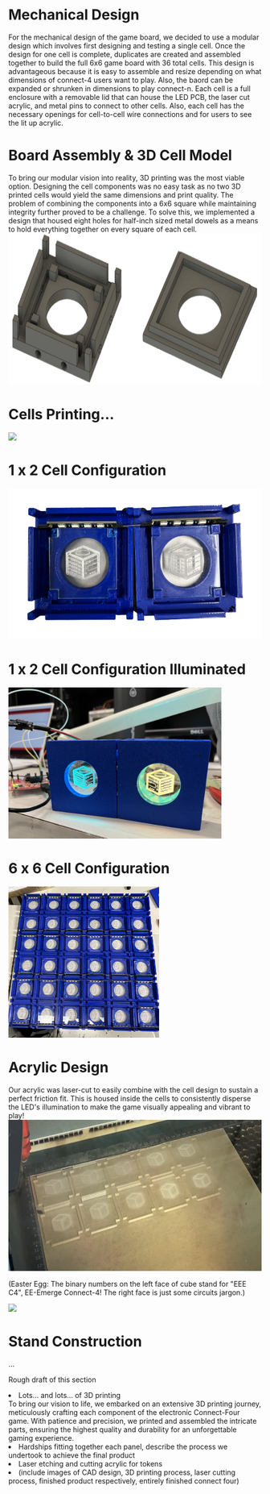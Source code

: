 # Mechanical Design
For the mechanical design of the game board, we decided to use a modular design which involves first designing and testing a single cell. Once the design for one cell is complete, duplicates are created and assembled together to build the full 6x6 game board with 36 total cells. This design is advantageous because it is easy to assemble and resize depending on what dimensions of connect-4 users want to play. Also, the baord can be expanded or shrunken in dimensions to play connect-n. Each cell is a full enclosure with a removable lid that can house the LED PCB, the laser cut acrylic, and metal pins to connect to other cells. Also, each cell has the necessary openings for cell-to-cell wire connections and for users to see the lit up acrylic.

<h1>Board Assembly & 3D Cell Model</h1>
To bring our modular vision into reality, 3D printing was the most viable option. Designing the cell components was no easy task as no two 3D printed cells would yield the same dimensions and print quality. The problem of combining the components into a 6x6 square while maintaining integrity further proved to be a challenge. To solve this, we implemented a design that housed eight holes for half-inch sized metal dowels as a means to hold everything together on every square of each cell. 

<img src="https://github.com/theparssa27/theparssa27.github.io/blob/main/pictures/3D_Cell.png?raw=true" height="300">

<h1>Cells Printing...</h1>
<img src="https://lh3.googleusercontent.com/2SRE3v3zxWVoLNUbDtcxAIxOIb0lziFIKjLxyVqsonN3VIquEHIo_MbvwabPxHJJq4oNqYq1TIHmfw8EAkd29M9gNSIdDqlMKJroCRBAaiQ8QlFGaCtxpc6UTywrMiQ79JSuES7ezLsvNLFO0czLC2eI51SNw2B1ym3OZTe7-CLCdf7Z987U_KLo6OATCkGD3PRsZE9J2meKPPbgMDxU3kLZYcesoLcWelPcSMS2g5o2ePYTFbhvVeYV0AoFizbIVXaQ6aSLEm4n4A-Xs7FnDTsR4pMLxFrcp3D-KYP38RiFHbZon0CQkE7IiZpt1DxFL9XKXjLJrxedhruzXw92wltxqZJBCx4mlMrzlGsfi41QeVhQp01jevRLR7IPjMy4JZmKvMu2aPBEoTCwUHYsUo73d6wIG6sI8ymZ5tWrefsaExhNR6s7ZjZ1Eh6iS89w5YQa5X96eVXONGHCzWEMMClJ6PJOjBmkWgQdmiTRtOkZsAbmH-cMGw-8bR20pAZMnEPeRuuwRavh-hbJ4tIyPN4yGxm_tddrWHesiPKky58wglK9kXODdzNcMtf78Sy3PBwvsnJdFdhdCVaowjExBPtsdJLY2BbmdkM2QtvPSFU5fNa6eu4eWoZv2KBEOOontHFK5roxYJPIdtRTXziBvPnk6oyqqGzGSwwQNwpInShKccEyLmJvNvs-bjQ87KeMaOX0bu9W4sFRg2Jk0xOzzuDFW5c6kSsBtUCE4F5pAetOZrA__5EzzyancLoEnDWPmur_DswkzkDJWzM11oJxM8oUYYx6bIx20eidzO2o8psVbFtrzTbImF-LKuX0lxALOLxy0_M3Jks4ztreshnR1CKkmypA981S1uZ-YwNk9-yh4pSOCO4jcq7F5Jk81kJAq5WqPbomoIqNfcKlLwHTVKX9BY_b9xJuN8R8kqYoc47W5qEdPyp5VOSScDX45GYFcoORZrI_93RMzVrY4qTVlA58MVvZ_GYUHEbt4pdQldmkjKMPS5tATg8H8NLnb8HK8nwOdeObDARNK34hznFFZIFL_1A4aUOAuSQKOMsfOx_jOSHWHBu0rOO-qOu8mT6t=w703-h937-s-no?authuser=0" height="400">

<h1>1 x 2 Cell Configuration</h1>
<img src="https://github.com/theparssa27/theparssa27.github.io/blob/main/pictures/2_Cells.png?raw=true" height="300">

<h1>1 x 2 Cell Configuration Illuminated</h1>
<img src="https://github.com/theparssa27/theparssa27.github.io/blob/main/pictures/2_cells_prototype.jpg?raw=true" height="300"> 



<h1>6 x 6 Cell Configuration</h1>
<img src="https://github.com/theparssa27/theparssa27.github.io/blob/main/pictures/full_board.jpg?raw=true" height="300">

<h1>Acrylic Design</h1>
Our acrylic was laser-cut to easily combine with the cell design to sustain a perfect friction fit. This is housed inside the cells to consistently disperse the LED's illumination to make the game visually appealing and vibrant to play! 


<img src="https://github.com/theparssa27/theparssa27.github.io/blob/main/pictures/acrylick.jpg?raw=true" height="300">

(Easter Egg: The binary numbers on the left face of cube stand for "EEE C4", EE-Emerge Connect-4! The right face is just some circuits jargon.)


<img src="https://cdn.discordapp.com/attachments/944292252920971304/1117764323834597467/IMG_0545.jpg" height="300">



<h1>Stand Construction</h1>
...

Rough draft of this section
<li>Lots... and lots... of 3D printing</li>
To bring our vision to life, we embarked on an extensive 3D printing journey, meticulously crafting each component of the electronic Connect-Four game. With patience and precision, we printed and assembled the intricate parts, ensuring the highest quality and durability for an unforgettable gaming experience.
<li>Hardships fitting together each panel, describe the process we undertook to achieve the final product</li>
<li>Laser etching and cutting acrylic for tokens</li>
<li>(include images of CAD design, 3D printing process, laser cutting process, finished product respectively, entirely finished connect four)</li>
